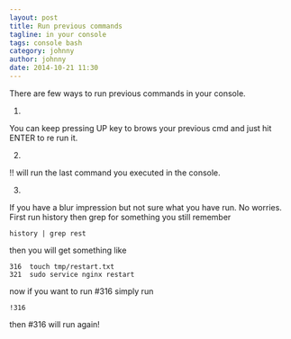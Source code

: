 ```yaml
---
layout: post
title: Run previous commands
tagline: in your console
tags: console bash
category: johnny
author: johnny
date: 2014-10-21 11:30
---
```


There are few ways to run previous commands in your console.

1.
You can keep pressing UP key to brows your previous cmd and just hit ENTER to re run it.

2.
!! will run the last command you executed in the console.

3.
If you have a blur impression but not sure what you have run. No worries.
First run history then grep for something you still remember

    history | grep rest

then you will get something like

    316  touch tmp/restart.txt
    321  sudo service nginx restart

now if you want to run #316 simply run

    !316

then #316 will run again!
